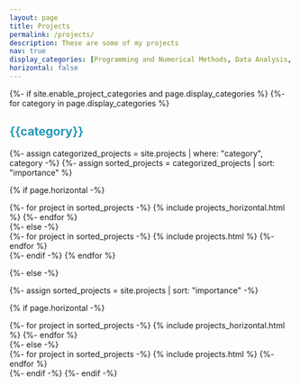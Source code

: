 ```yaml
---
layout: page
title: Projects
permalink: /projects/
description: These are some of my projects 
nav: true
display_categories: [Programming and Numerical Methods, Data Analysis, AI, Others]
horizontal: false
---
```


<!-- pages/projects.md -->
<div class="projects">
{%- if site.enable_project_categories and page.display_categories %}
  <!-- Display categorized projects -->
  {%- for category in page.display_categories %}
  <h2 style="color:#2698BA" class="category">{{category}} </h2>
  {%- assign categorized_projects = site.projects | where: "category", category -%}
  {%- assign sorted_projects = categorized_projects | sort: "importance" %}

  
  <!-- Generate cards for each project -->
  {% if page.horizontal -%}
  <div class="container">
    <div class="row row-cols-2">
    {%- for project in sorted_projects -%}
      {% include projects_horizontal.html %}
    {%- endfor %}
    </div>
  </div>
  {%- else -%}
  <div class="grid">
    {%- for project in sorted_projects -%}
      {% include projects.html %}
    {%- endfor %}
  </div>
  {%- endif -%}
  {% endfor %}

{%- else -%}
<!-- Display projects without categories -->
  {%- assign sorted_projects = site.projects | sort: "importance" -%}
  <!-- Generate cards for each project -->
  {% if page.horizontal -%}
  <div class="container">
    <div class="row row-cols-2">
    {%- for project in sorted_projects -%}
      {% include projects_horizontal.html %}
    {%- endfor %}
    </div>
  </div>
  {%- else -%}
  <div class="grid">
    {%- for project in sorted_projects -%}
      {% include projects.html %}
    {%- endfor %}
  </div>
  {%- endif -%}
{%- endif -%}
</div>

<p>&nbsp;</p>
<p>&nbsp;</p>

<div class='footer'>
  <a href="https://github.com/EmmanuelPred"><i class="fab fa-github" style='font-size:30px' align="center"></i>

